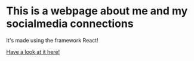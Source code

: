# This is a webpage about me and my socialmedia connections

It's made using the framework React!

[Have a look at it here!](https://tim0-12432.github.io/my-socialmedia/)
